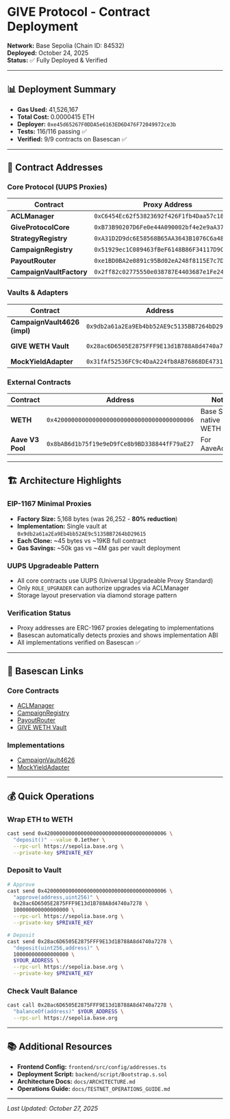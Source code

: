 # GIVE Protocol - Contract Deployment

**Network:** Base Sepolia (Chain ID: 84532)  
**Deployed:** October 24, 2025  
**Status:** ✅ Fully Deployed & Verified

---

## 📊 Deployment Summary

- **Gas Used:** 41,526,167  
- **Total Cost:** 0.0000415 ETH
- **Deployer:** `0xe45d65267F0DDA5e6163ED6D476F72049972ce3b`  
- **Tests:** 116/116 passing ✅  
- **Verified:** 9/9 contracts on Basescan ✅

---

## 📝 Contract Addresses

### Core Protocol (UUPS Proxies)

| Contract | Proxy Address | Implementation | Verified |
|----------|---------------|----------------|----------|
| **ACLManager** | `0xC6454Ec62f53823692f426F1fb4Daa57c184A36A` | `0xbfCC744Ae49D487aC7b949d9388D254C53d403ca` | ✅ |
| **GiveProtocolCore** | `0xB73B90207D6Fe0e44A090002bf4e2e9aA37564D9` | `0x67aE0bcD1AfAb2f590B91c5fE8fa0102E689862a` | ✅ |
| **StrategyRegistry** | `0xA31D2D9dc6E58568B65AA3643B1076C6a48De6FC` | `0x9198CE9eEBD2Ce6B84D051AC44065a3D23d3bcB3` | ✅ |
| **CampaignRegistry** | `0x51929ec1C089463fBeF6148B86F34117D9CCF816` | `0x67D62667899e1E5bD57A595390519D120485E64f` | ✅ |
| **PayoutRouter** | `0xe1BD0BA2e0891c95Bd02eA248f8115E7c7DC37c5` | `0xAA0b91B69eF950905EFFcE42a33652837dA1Ae18` | ✅ |
| **CampaignVaultFactory** | `0x2ff82c02775550e038787E4403687e1Fe24E2B44` | `0x2D49bf849B71a5e2Baa3F0336FC0f2c8FEB216c7` | ✅ |

### Vaults & Adapters

| Contract | Address | Type | Verified |
|----------|---------|------|----------|
| **CampaignVault4626 (impl)** | `0x9db2a61a2Ea9Eb4bb52AE9c5135BB7264bD29615` | Implementation for clones | ✅ |
| **GIVE WETH Vault** | `0x28ac6D6505E2875FFF9E13d1B788A8d4740a7278` | ERC-4626 Vault | ✅ |
| **MockYieldAdapter** | `0x31fAf52536FC9c4DaA224fb8AB76868DE4731A0E` | Test Adapter | ✅ |

### External Contracts

| Contract | Address | Notes |
|----------|---------|-------|
| **WETH** | `0x4200000000000000000000000000000000000006` | Base Sepolia native WETH |
| **Aave V3 Pool** | `0x8bAB6d1b75f19e9eD9fCe8b9BD338844fF79aE27` | For AaveAdapter |

---

## 🏗️ Architecture Highlights

### EIP-1167 Minimal Proxies
- **Factory Size:** 5,168 bytes (was 26,252 - **80% reduction**)
- **Implementation:** Single vault at `0x9db2a61a2Ea9Eb4bb52AE9c5135BB7264bD29615`
- **Each Clone:** ~45 bytes vs ~19KB full contract
- **Gas Savings:** ~50k gas vs ~4M gas per vault deployment

### UUPS Upgradeable Pattern
- All core contracts use UUPS (Universal Upgradeable Proxy Standard)
- Only `ROLE_UPGRADER` can authorize upgrades via ACLManager
- Storage layout preservation via diamond storage pattern

### Verification Status
- Proxy addresses are ERC-1967 proxies delegating to implementations
- Basescan automatically detects proxies and shows implementation ABI
- All implementations verified on Basescan ✅

---

## 🔗 Basescan Links

### Core Contracts
- [ACLManager](https://sepolia.basescan.org/address/0xC6454Ec62f53823692f426F1fb4Daa57c184A36A)
- [CampaignRegistry](https://sepolia.basescan.org/address/0x51929ec1C089463fBeF6148B86F34117D9CCF816)
- [PayoutRouter](https://sepolia.basescan.org/address/0xe1BD0BA2e0891c95Bd02eA248f8115E7c7DC37c5)
- [GIVE WETH Vault](https://sepolia.basescan.org/address/0x28ac6D6505E2875FFF9E13d1B788A8d4740a7278)

### Implementations
- [CampaignVault4626](https://sepolia.basescan.org/address/0x9db2a61a2Ea9Eb4bb52AE9c5135BB7264bD29615)
- [MockYieldAdapter](https://sepolia.basescan.org/address/0x31fAf52536FC9c4DaA224fb8AB76868DE4731A0E)

---

## 💰 Quick Operations

### Wrap ETH to WETH
```bash
cast send 0x4200000000000000000000000000000000000006 \
  "deposit()" --value 0.1ether \
  --rpc-url https://sepolia.base.org \
  --private-key $PRIVATE_KEY
```

### Deposit to Vault
```bash
# Approve
cast send 0x4200000000000000000000000000000000000006 \
  "approve(address,uint256)" \
  0x28ac6D6505E2875FFF9E13d1B788A8d4740a7278 \
  100000000000000000 \
  --rpc-url https://sepolia.base.org \
  --private-key $PRIVATE_KEY

# Deposit
cast send 0x28ac6D6505E2875FFF9E13d1B788A8d4740a7278 \
  "deposit(uint256,address)" \
  100000000000000000 \
  $YOUR_ADDRESS \
  --rpc-url https://sepolia.base.org \
  --private-key $PRIVATE_KEY
```

### Check Vault Balance
```bash
cast call 0x28ac6D6505E2875FFF9E13d1B788A8d4740a7278 \
  "balanceOf(address)" $YOUR_ADDRESS \
  --rpc-url https://sepolia.base.org
```

---

## 📚 Additional Resources

- **Frontend Config:** `frontend/src/config/addresses.ts`
- **Deployment Script:** `backend/script/Bootstrap.s.sol`
- **Architecture Docs:** `docs/ARCHITECTURE.md`
- **Operations Guide:** `docs/TESTNET_OPERATIONS_GUIDE.md`

---

*Last Updated: October 27, 2025*
